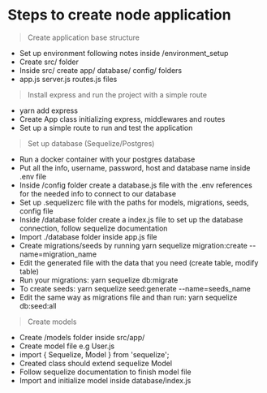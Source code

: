 # Steps to create node application

> Create application base structure

- Set up environment following notes inside /environment_setup
- Create src/ folder
- Inside src/ create app/ database/ config/ folders
- app.js server.js routes.js files

> Install express and run the project with a simple route

- yarn add express
- Create App class initializing express, middlewares and routes
- Set up a simple route to run and test the application

> Set up database (Sequelize/Postgres)

- Run a docker container with your postgres database
- Put all the info, username, password, host and database name inside .env file
- Inside /config folder create a database.js file with the .env references for the needed info to connect to our database
- Set up .sequelizerc file with the paths for models, migrations, seeds, config file
- Inside /database folder create a index.js file to set up the database connection, follow sequelize documentation
- Import ./database folder inside app.js file
- Create migrations/seeds by running yarn sequelize migration:create --name=migration_name
- Edit the generated file with the data that you need (create table, modify table)
- Run your migrations: yarn sequelize db:migrate
- To create seeds: yarn sequelize seed:generate --name=seeds_name
- Edit the same way as migrations file and than run: yarn sequelize db:seed:all

> Create models

- Create /models folder inside src/app/
- Create model file e.g User.js
- import { Sequelize, Model } from 'sequelize';
- Created class should extend sequelize Model
- Follow sequelize documentation to finish model file
- Import and initialize model inside database/index.js
